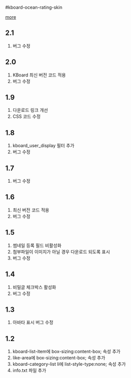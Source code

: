 #kboard-ocean-rating-skin

[more](https://www.cosmosfarm.com/wpstore/product/kboard-ocean-rating-skin)

2.1
----------------------------------

  1. 버그 수정
  

2.0
----------------------------------

  1. KBoard 최신 버전 코드 적용
  2. 버그 수정


1.9
----------------------------------

  1. 다운로드 링크 개선
  2. CSS 코드 수정


1.8
----------------------------------

  1. kboard_user_display 필터 추가
  2. 버그 수정
  

1.7
----------------------------------

  1. 버그 수정


1.6
----------------------------------

  1. 최신 버전 코드 적용
  2. 버그 수정


1.5
----------------------------------

  1. 썸네일 등록 필드 비활성화
  2. 첨부파일이 이미지가 아닐 경우 다운로드 되도록 표시
  3. 버그 수정


1.4
----------------------------------

  1. 비밀글 체크박스 활성화
  2. 버그 수정


1.3
----------------------------------

  1. 아바타 표시 버그 수정


1.2
----------------------------------

  1. kboard-list-item에 box-sizing:content-box; 속성 추가
  2. like-area에 box-sizing:content-box; 속성 추가
  3. kboard-category-list li에 list-style-type:none; 속성 추가
  4. info.txt 파일 추가

